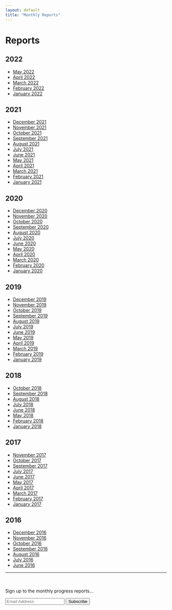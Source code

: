 ```yaml
---
layout: default
title: "Monthly Reports"
---
```


# Reports

## 2022

* [May 2022](may-2022)
* [April 2022](april-2022)
* [March 2022](march-2022)
* [February 2022](february-2022)
* [January 2022](january-2022)

## 2021

* [December 2021](december-2021)
* [November 2021](november-2021)
* [October 2021](october-2021)
* [September 2021](september-2021)
* [August 2021](august-2021)
* [July 2021](july-2021)
* [June 2021](june-2021)
* [May 2021](may-2021)
* [April 2021](april-2021)
* [March 2021](march-2021)
* [February 2021](february-2021)
* [January 2021](january-2021)

## 2020

* [December 2020](december-2020)
* [November 2020](november-2020)
* [October 2020](october-2020)
* [September 2020](september-2020)
* [August 2020](august-2020)
* [July 2020](july-2020)
* [June 2020](june-2020)
* [May 2020](may-2020)
* [April 2020](april-2020)
* [March 2020](march-2020)
* [February 2020](february-2020)
* [January 2020](january-2020)

## 2019

* [December 2019](december-2019)
* [November 2019](november-2019)
* [October 2019](october-2019)
* [September 2019](september-2019)
* [August 2019](august-2019)
* [July 2019](july-2019)
* [June 2019](june-2019)
* [May 2019](may-2019)
* [April 2019](april-2019)
* [March 2019](march-2019)
* [February 2019](february-2019)
* [January 2019](january-2019)

## 2018

* [October 2018](october-2018)
* [September 2018](september-2018)
* [August 2018](august-2018)
* [July 2018](july-2018)
* [June 2018](june-2018)
* [May 2018](may-2018)
* [February 2018](february-2018)
* [January 2018](january-2018)

## 2017

* [November 2017](november-2017)
* [October 2017](october-2017)
* [September 2017](september-2017)
* [July 2017](july-2017)
* [June 2017](june-2017)
* [May 2017](may-2017)
* [April 2017](april-2017)
* [March 2017](march-2017)
* [February 2017](february-2017)
* [January 2017](january-2017)

## 2016

* [December 2016](december-2016)
* [November 2016](november-2016)
* [October 2016](october-2016)
* [September 2016](september-2016)
* [August 2016](august-2016)
* [July 2016](july-2016)
* [June 2016](june-2016)

---

<div class="block text-center" style="padding-top: 20px">
  <div class="container-fluid" id="mc_embed_signup">
    <p class="lead m-b-md">
      Sign up to the monthly progress reports...
    </p>
    <form class="form-inline validate" action="https://encode.us13.list-manage.com/subscribe/post?u=b6b66bb5e4c7cb484a85c8dd7&amp;id=e382ef68ef" method="post" id="mc-embedded-subscribe-form" name="mc-embedded-subscribe-form" target="_blank" novalidate>
      <input class="form-control m-b" name="EMAIL" placeholder="Email Address">
      <button class="btn btn-primary m-b">Subscribe</button>
      <div id="mce-responses" class="clear">
  		<div class="response" id="mce-error-response" style="display:none"></div>
  		<div class="response" id="mce-success-response" style="display:none"></div>
  	</div>
      <!-- real people should not fill this in and expect good things - do not remove this or risk form bot signups-->
      <div style="position: absolute; left: -5000px;" aria-hidden="true"><input type="text" name="b_b6b66bb5e4c7cb484a85c8dd7_e382ef68ef" tabindex="-1" value=""></div>
    </form>

  </div>
</div>
